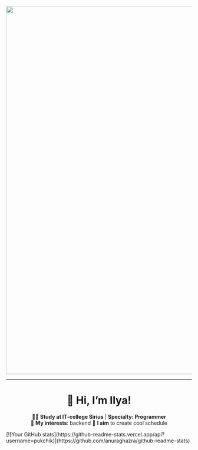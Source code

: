 
<div id="header" align="center">
  <img src="https://i.giphy.com/media/v1.Y2lkPTc5MGI3NjExNGhxOThpNnVmb2UybmZ3ZWF0NWU4M2wwdmQ0bzQ0ODNvbWp3ajRkMCZlcD12MV9pbnRlcm5hbF9naWZfYnlfaWQmY3Q9Zw/4knozU8q9AXvpod9qy/giphy.gif" width="1000"/>
</div>


---

<div align="center">

# 👋 Hi, I’m Ilya!  
👨‍💻 **Study at IT-college Sirius** | **Specialty: Programmer**  
🚀 **My interests**: backend 
🎯 **I aim** to create cool schedule

</div>
[![Your GitHub stats](https://github-readme-stats.vercel.app/api?username=pukchik)](https://github.com/anuraghazra/github-readme-stats)

</div>

